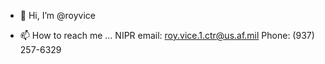 - 👋 Hi, I’m @royvice

- 📫 How to reach me ...
NIPR email: roy.vice.1.ctr@us.af.mil
Phone: (937) 257-6329
